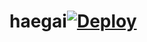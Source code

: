 # haegai[![Deploy](https://www.herokucdn.com/deploy/button.png)](https://dashboard.heroku.com/new?template=https://github.com/aehartg/haegai)
